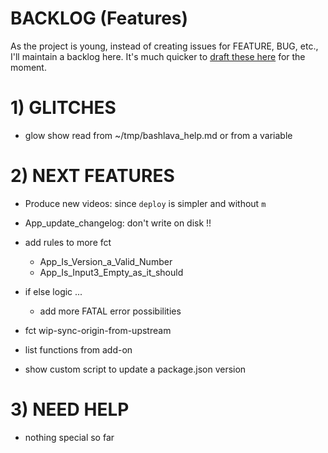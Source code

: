 # BACKLOG (Features)

As the project is young, instead of creating issues for FEATURE, BUG, etc., I'll maintain a backlog here. It's much quicker to [draft these here](https://github.com/firepress-org/bashlava/blob/master/BACKLOG.md) for the moment.

# 1) GLITCHES

- glow show read from ~/tmp/bashlava_help.md or from a variable

# 2) NEXT FEATURES
		
- Produce new videos: since `deploy` is simpler and without `m`
	
- App_update_changelog: don't write on disk !!
			
- add rules to more fct
	- App_Is_Version_a_Valid_Number
	- App_Is_Input3_Empty_as_it_should
  
- if else logic ... 
	- add more FATAL error possibilities
  
- fct wip-sync-origin-from-upstream

- list functions from add-on

- show custom script to update a package.json version

# 3) NEED HELP

- nothing special so far
